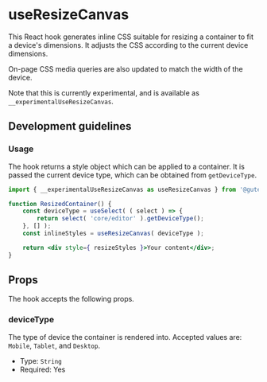# useResizeCanvas

This React hook generates inline CSS suitable for resizing a container to fit a device's dimensions. It adjusts the CSS according to the current device dimensions.

On-page CSS media queries are also updated to match the width of the device.

Note that this is currently experimental, and is available as `__experimentalUseResizeCanvas`.

## Development guidelines

### Usage

The hook returns a style object which can be applied to a container. It is passed the current device type, which can be obtained from `getDeviceType`.

```jsx
import { __experimentalUseResizeCanvas as useResizeCanvas } from '@gutenberg/block-editor';

function ResizedContainer() {
	const deviceType = useSelect( ( select ) => {
		return select( 'core/editor' ).getDeviceType();
	}, [] );
	const inlineStyles = useResizeCanvas( deviceType );

	return <div style={ resizeStyles }>Your content</div>;
}
```

## Props

The hook accepts the following props.

### deviceType

The type of device the container is rendered into. Accepted values are: `Mobile`, `Tablet`, and `Desktop`.

-   Type: `String`
-   Required: Yes
